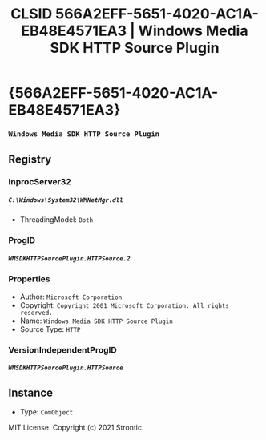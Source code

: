 ﻿---
title: "CLSID 566A2EFF-5651-4020-AC1A-EB48E4571EA3 | Windows Media SDK HTTP Source Plugin"
excerpt: What is COM-Object CLSID 566A2EFF-5651-4020-AC1A-EB48E4571EA3?
---

# {566A2EFF-5651-4020-AC1A-EB48E4571EA3}

### `Windows Media SDK HTTP Source Plugin`

## Registry


### InprocServer32

##### `C:\Windows\System32\WMNetMgr.dll`
* ThreadingModel: `Both`

### ProgID

##### `WMSDKHTTPSourcePlugin.HTTPSource.2`

### Properties

* Author: `Microsoft Corporation`
* Copyright: `Copyright 2001 Microsoft Corporation. All rights reserved.`
* Name: `Windows Media SDK HTTP Source Plugin`
* Source Type: `HTTP`

### VersionIndependentProgID

##### `WMSDKHTTPSourcePlugin.HTTPSource`

## Instance

* Type: `ComObject`

MIT License. Copyright (c) 2021 Strontic.


